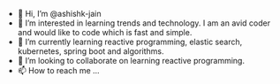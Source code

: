 - 👋 Hi, I’m @ashishk-jain
- 👀 I’m interested in learning trends and technology. I am an avid coder and would like to code which is fast and simple.
- 🌱 I’m currently learning reactive programming, elastic search, kubernetes, spring boot and algorithms.
- 💞️ I’m looking to collaborate on learning reactive programming.
- 📫 How to reach me ...

<!---
ashishk-jain/ashishk-jain is a ✨ special ✨ repository because its `README.md` (this file) appears on your GitHub profile.
You can click the Preview link to take a look at your changes.
--->
